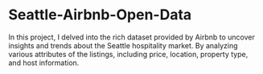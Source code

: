 # Seattle-Airbnb-Open-Data
In this project, I delved into the rich dataset provided by Airbnb to uncover insights and trends about the Seattle hospitality market. By analyzing various attributes of the listings, including price, location, property type, and host information.
